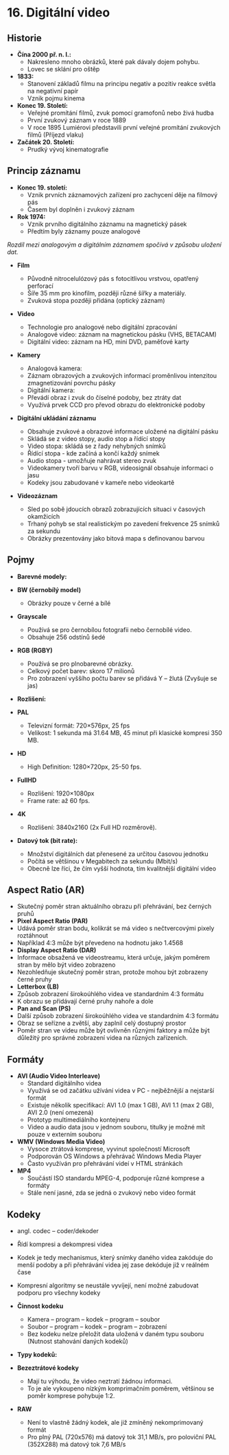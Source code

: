 # 16. Digitální video

## Historie
- **Čína 2000 př. n. l.:**
  - Nakresleno mnoho obrázků, které pak dávaly dojem pohybu.
  - Lovec se sklání pro oštěp
- **1833:**
  - Stanovení základů filmu na principu negativ a pozitiv reakce světla na negativní papír
  - Vznik pojmu kinema
- **Konec 19. Století:**
  - Veřejné promítání filmů, zvuk pomocí gramofonů nebo živá hudba
  - První zvukový záznam v roce 1889
  - V roce 1895 Lumiérovi představili první veřejné promítání zvukových filmů (Příjezd vlaku)
- **Začátek 20. Století:**
  - Prudký vývoj kinematografie
 
## Princip záznamu
- **Konec 19. století:**
  - Vznik prvních záznamových zařízení pro zachycení děje na filmový pás
  - Časem byl doplněn i zvukový záznam
- **Rok 1974:**
  - Vznik prvního digitálního záznamu na magnetický pásek
  - Předtím byly záznamy pouze analogové
  
_Rozdíl mezi analogovým a digitálním záznamem spočívá v způsobu uložení dat._

- **Film**
  - Původně nitrocelulózový pás s fotocitlivou vrstvou, opatřený perforací
  - Šíře 35 mm pro kinofilm, později různé šířky a materiály.
  - Zvuková stopa později přidána (optický záznam)

- **Video**
  - Technologie pro analogové nebo digitální zpracování
  - Analogové video: záznam na magnetickou pásku (VHS, BETACAM)
  - Digitální video: záznam na HD, mini DVD, paměťové karty

- **Kamery**
  - Analogová kamera:
  - Záznam obrazových a zvukových informací proměnlivou intenzitou zmagnetizování povrchu pásky
  - Digitální kamera:
  - Převádí obraz i zvuk do číselné podoby, bez ztráty dat
  - Využívá prvek CCD pro převod obrazu do elektronické podoby

- **Digitální ukládání záznamu**
  - Obsahuje zvukové a obrazové informace uložené na digitální pásku
  - Skládá se z video stopy, audio stop a řídící stopy
  - Video stopa: skládá se z řady nehybných snímků
  - Řídící stopa - kde začíná a končí každý snímek
  - Audio stopa - umožňuje nahrávat stereo zvuk
  - Videokamery tvoří barvu v RGB, videosignál obsahuje informaci o jasu
  - Kodeky jsou zabudované v kameře nebo videokartě

- **Videozáznam**
  - Sled po sobě jdoucích obrazů zobrazujících situaci v časových okamžicích
  - Trhaný pohyb se stal realistickým po zavedení frekvence 25 snímků za sekundu
  - Obrázky prezentovány jako bitová mapa s definovanou barvou
 
## Pojmy

- **Barevné modely:**
- **BW (černobílý model)**
  - Obrázky pouze v černé a bílé
- **Grayscale**
  - Používá se pro černobílou fotografii nebo černobílé video.
  - Obsahuje 256 odstínů šedé
- **RGB (RGBY)**
  - Používá se pro plnobarevné obrázky.
  - Celkový počet barev: skoro 17 milionů
  - Pro zobrazení vyššího počtu barev se přidává Y – žlutá (Zvyšuje se jas)
  
- **Rozlišení:**
- **PAL**
  - Televizní formát: 720×576px, 25 fps
  - Velikost: 1 sekunda má 31.64 MB, 45 minut při klasické kompresi 350 MB.
- **HD**
  - High Definition: 1280×720px, 25-50 fps.
- **FullHD**
  - Rozlišení: 1920×1080px
  - Frame rate: až 60 fps.
- **4K**
  - Rozlišení: 3840x2160 (2x Full HD rozměrově).

- **Datový tok (bit rate):**
  - Množství digitálních dat přenesené za určitou časovou jednotku
  - Počítá se většinou v Megabitech za sekundu (Mbit/s)
  - Obecně lze říci, že čím vyšší hodnota, tím kvalitnější digitální video

## Aspect Ratio (AR)
- Skutečný poměr stran aktuálního obrazu při přehrávání, bez černých pruhů
- **Pixel Aspect Ratio (PAR)**
- Udává poměr stran bodu, kolikrát se má video s nečtvercovými pixely roztáhnout
- Například 4:3 může být převedeno na hodnotu jako 1.4568
- **Display Aspect Ratio (DAR)**
- Informace obsažená ve videostreamu, která určuje, jakým poměrem stran by mělo být video zobrazeno
- Nezohledňuje skutečný poměr stran, protože mohou být zobrazeny černé pruhy
- **Letterbox (LB)**
- Způsob zobrazení širokoúhlého videa ve standardním 4:3 formátu
- K obrazu se přidávají černé pruhy nahoře a dole
- **Pan and Scan (PS)**
- Další způsob zobrazení širokoúhlého videa ve standardním 4:3 formátu
- Obraz se seřízne a zvětší, aby zaplnil celý dostupný prostor
- Poměr stran ve videu může být ovlivněn různými faktory a může být důležitý pro správné zobrazení videa na různých zařízeních.

## Formáty
- **AVI (Audio Video Interleave)**
  - Standard digitálního videa
  - Využívá se od začátku užívání videa v PC - nejběžnější a nejstarší formát
  - Existuje několik specifikací: AVI 1.0 (max 1 GB), AVI 1.1 (max 2 GB), AVI 2.0 (není omezená)
  - Prototyp multimediálního kontejneru
  - Video a audio data jsou v jednom souboru, titulky je možné mít pouze v externím souboru
- **WMV (Windows Media Video)**
  - Vysoce ztrátová komprese, vyvinut společností Microsoft
  - Podporován OS Windows a přehrávač Windows Media Player
  - Často využíván pro přehrávání videí v HTML stránkách
- **MP4**
  - Součástí ISO standardu MPEG-4, podporuje různé komprese a formáty
  - Stále není jasné, zda se jedná o zvukový nebo video formát
 
## Kodeky
  - angl. codec – coder/dekoder
  - Řídí kompresi a dekompresi videa
  - Kodek je tedy mechanismus, který snímky daného videa zakóduje do menší podoby a při přehrávání videa jej zase dekóduje již v reálném čase
  - Kompresní algoritmy se neustále vyvíjejí, není možné zabudovat podporu pro všechny kodeky
- **Činnost kodeku**
  - Kamera – program – kodek – program – soubor
  - Soubor – program – kodek – program – zobrazení
  - Bez kodeku nelze přeložit data uložená v daném typu souboru (Nutnost stahování daných kodeků)

- **Typy kodeků:**
- **Bezeztrátové kodeky**
  - Mají tu výhodu, že video neztratí žádnou informaci.
  - To je ale vykoupeno nízkým komprimačním poměrem, většinou se poměr komprese pohybuje 1:2.
- **RAW**
  - Není to vlastně žádný kodek, ale již zmíněný nekomprimovaný formát
  - Pro plný PAL (720x576) má datový tok 31,1 MB/s, pro poloviční PAL (352X288) má datový tok 7,6 MB/s
 
